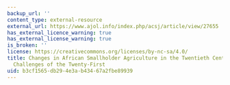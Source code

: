 ```yaml
---
backup_url: ''
content_type: external-resource
external_url: https://www.ajol.info/index.php/acsj/article/view/27655
has_external_licence_warning: true
has_external_license_warning: true
is_broken: ''
license: https://creativecommons.org/licenses/by-nc-sa/4.0/
title: Changes in African Smallholder Agriculture in the Twentieth Century and the
  Challenges of the Twenty-First
uid: b3cf1565-db29-4e3a-b434-67a2fbe89939
---
```


